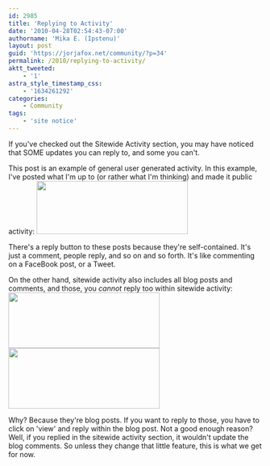 ```yaml
---
id: 2985
title: 'Replying to Activity'
date: '2010-04-28T02:54:43-07:00'
authorname: 'Mika E. (Ipstenu)'
layout: post
guid: 'https://jorjafox.net/community/?p=34'
permalink: /2010/replying-to-activity/
aktt_tweeted:
    - '1'
astra_style_timestamp_css:
    - '1634261292'
categories:
    - Community
tags:
    - 'site notice'
---
```


If you've checked out the Sitewide Activity section, you may have noticed that SOME updates you can reply to, and some you can't.

This post is an example of general user generated activity.  In this example, I've posted what I'm up to (or rather what I'm thinking) and made it public activity:
<a href="//static.jorjafox.net/wordpress/2010/04/canreply.png"><img src="//static.jorjafox.net/wordpress/2010/04/canreply.png" alt="" width="300" height="105" class="aligncenter size-medium wp-image-35" /></a>

There's a reply button to these posts because they're self-contained. It's just a comment, people reply, and so on and so forth. It's like commenting on a FaceBook post, or a Tweet.

On the other hand, sitewide activity also includes all blog posts and comments, and those, you _cannot_ reply too within sitewide activity:
<a href="//static.jorjafox.net/wordpress/2010/04/cantreply.png"><img src="//static.jorjafox.net/wordpress/2010/04/cantreply.png" alt="" width="300" height="110" class="aligncenter size-medium wp-image-36" /></a>
<a href="//static.jorjafox.net/wordpress/2010/04/centreply2.png"><img src="//static.jorjafox.net/wordpress/2010/04/centreply2.png" alt="" width="300" height="120" class="aligncenter size-medium wp-image-37" /></a>

Why? Because they're blog posts. If you want to reply to those, you have to click on 'view' and reply within the blog post.  Not a good enough reason? Well, if you replied in the sitewide activity section, it wouldn't update the blog comments.  So unless they change that little feature, this is what we get for now.
